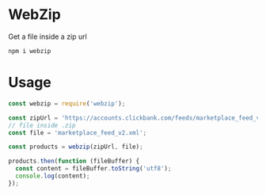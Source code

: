 # WebZip

Get a file inside a zip url

`npm i webzip`


# Usage


```javascript
const webzip = require('webzip');

const zipUrl = 'https://accounts.clickbank.com/feeds/marketplace_feed_v2.xml.zip';
// file inside .zip
const file = 'marketplace_feed_v2.xml';

const products = webzip(zipUrl, file);

products.then(function (fileBuffer) {
  const content = fileBuffer.toString('utf8');
  console.log(content);
});
```